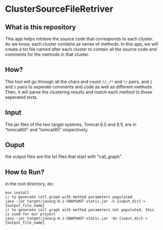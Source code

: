 # ClusterSourceFileRetriver
## What is this repository
This app helps retrieve the source code that corresponds to each cluster. As we know, each cluster contains as series of methods. In this app, we will create a txt file named after each cluster to contain all the source code and comments for the methods in that cluster.
## How?
This tool will go through all the chars and count `//`, `/*` and `*/` pairs, and `{` and `}` pairs to seperate comments and code as well as different methods. Then, it will parse the clustering results and match each method to those seperated texts.
## Input
The jar files of the two target systems, Tomcat 6.0 and 8.5, are in "tomcat60" and "tomcat85" respectively.
## Ouput
the output files are the txt files that start with "call_graph".
## How to Run?
in the root directory, do:
```
mvn install
// to generate call graph with method parameters populated 
java -jar target/javacg-0.1-SNAPSHOT-static.jar -n {input_dir} > {output_file_name} 
// to generate call graph with method parameters not populated, this is used for our project 
java -jar target/javacg-0.1-SNAPSHOT-static.jar -dn {input_dir} > {output_file_name}
```
